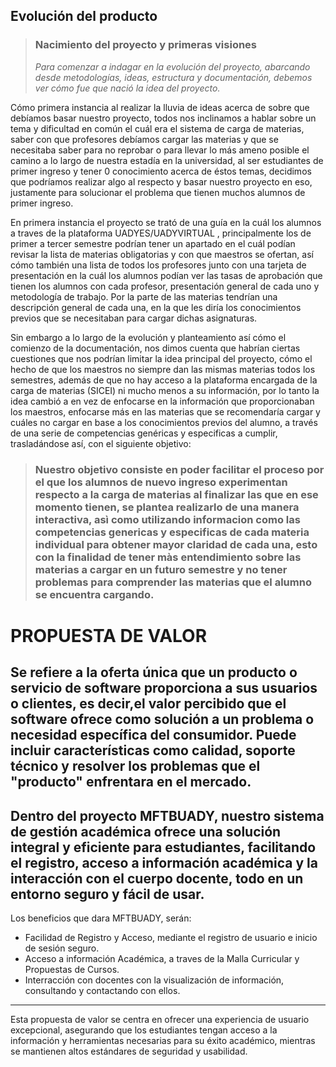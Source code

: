 > 

## **Evolución del producto**

> ### **Nacimiento del proyecto y primeras visiones** 
>*Para comenzar a indagar en la evolución del proyecto, abarcando desde metodologías, ideas, estructura y documentación, debemos ver cómo fue que nació la idea del proyecto.*

Cómo primera instancia al realizar la lluvia de ideas acerca de sobre que debíamos basar 			         nuestro proyecto, todos nos inclinamos a hablar sobre un tema y dificultad en común el cuál era el sistema de carga de materias, saber con que profesores debíamos cargar las materias y que se necesitaba saber para no reprobar o para llevar lo más ameno posible el camino a lo largo de nuestra estadía en la universidad, al ser estudiantes de primer ingreso y tener 0 conocimiento acerca de éstos temas, decidimos que podríamos realizar algo al respecto y basar nuestro proyecto en eso, justamente  para solucionar el problema que tienen muchos alumnos de primer ingreso.

En primera instancia el proyecto se trató de una guía en la cuál los alumnos a traves de la plataforma UADYES/UADYVIRTUAL , principalmente los de primer a tercer semestre podrían tener un apartado en el cuál podían revisar la lista de materias obligatorias y con que maestros se ofertan, así cómo  también una lista de todos los profesores junto con una tarjeta de presentación en la cuál los alumnos podían ver las tasas de aprobación que tienen los alumnos con cada profesor, presentación general de cada uno y metodología de trabajo.
Por la parte de las materias tendrían una descripción general de cada una, en la que les diría los conocimientos previos que se necesitaban para cargar dichas asignaturas.

Sin embargo a lo largo de la evolución y planteamiento así cómo el comienzo de la documentación, nos dimos cuenta que habrían ciertas cuestiones que nos podrían limitar la idea principal del proyecto, cómo el hecho de que los maestros no siempre dan las mismas materias todos los semestres, además de que no hay acceso a la plataforma encargada de la carga de materias (SICEI) ni mucho menos a su información, por lo tanto la idea cambió a en vez de enfocarse en la información que proporcionaban los maestros, enfocarse más en las materias que se recomendaría cargar y cuáles no cargar en base a los conocimientos previos del alumno, a través de una serie de competencias genéricas y especificas a cumplir, trasladándose así, con el siguiente objetivo:
> ### **Nuestro objetivo consiste en poder facilitar el proceso por el que los alumnos de nuevo ingreso experimentan respecto a la carga de materias al finalizar las que en ese momento tienen, se plantea realizarlo de una manera interactiva, asì como utilizando informacion como las competencias genericas y especificas de cada materia individual para obtener mayor claridad de cada una, esto con la finalidad de tener màs entendimiento sobre las materias a cargar en un futuro semestre y no tener problemas para comprender las materias que el alumno se encuentra cargando.**

# PROPUESTA DE VALOR 
Se refiere a la oferta única que un producto o servicio de software proporciona a sus usuarios o clientes, es decir,el valor percibido que el software 
ofrece como solución a un problema o necesidad específica del consumidor.
Puede incluir características como calidad, soporte técnico y resolver los problemas que el "producto" enfrentara en el mercado.
---
Dentro del proyecto MFTBUADY, nuestro sistema de gestión académica ofrece una solución integral y eficiente para estudiantes, facilitando el registro, 
acceso a información académica y la interacción con el cuerpo docente, todo en un entorno seguro y fácil de usar.
---
Los beneficios que dara MFTBUADY, serán:
- Facilidad de Registro y Acceso, mediante el registro de usuario e inicio de sesión seguro.
- Acceso a información Académica, a traves de la Malla Curricular y Propuestas de Cursos.
- Interracción con docentes con la visualización de información, consultando y contactando con ellos.
---
Esta propuesta de valor se centra en ofrecer una experiencia de usuario excepcional, 
asegurando que los estudiantes tengan acceso a la información y herramientas necesarias para su éxito académico, 
mientras se mantienen altos estándares de seguridad y usabilidad.
